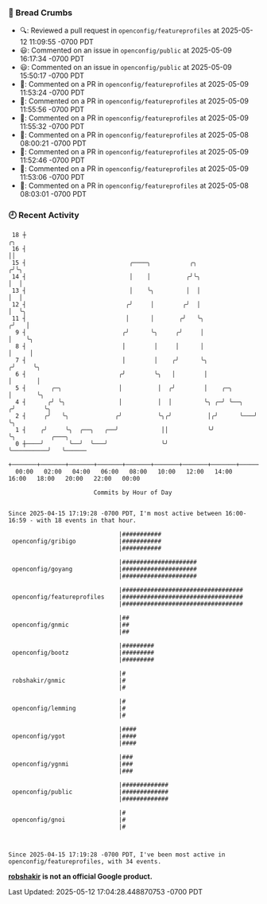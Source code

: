 ### 🍞 Bread Crumbs

 * 🔍: Reviewed a pull request in  `openconfig/featureprofiles` at 2025-05-12 11:09:55 -0700 PDT
 * 😃: Commented on an issue in `openconfig/public` at 2025-05-09 16:17:34 -0700 PDT
 * 😃: Commented on an issue in `openconfig/public` at 2025-05-09 15:50:17 -0700 PDT
 * 💬: Commented on a PR in  `openconfig/featureprofiles` at 2025-05-09 11:53:24 -0700 PDT
 * 💬: Commented on a PR in  `openconfig/featureprofiles` at 2025-05-09 11:55:56 -0700 PDT
 * 💬: Commented on a PR in  `openconfig/featureprofiles` at 2025-05-09 11:55:32 -0700 PDT
 * 💬: Commented on a PR in  `openconfig/featureprofiles` at 2025-05-08 08:00:21 -0700 PDT
 * 💬: Commented on a PR in  `openconfig/featureprofiles` at 2025-05-09 11:52:46 -0700 PDT
 * 💬: Commented on a PR in  `openconfig/featureprofiles` at 2025-05-09 11:53:06 -0700 PDT
 * 💬: Commented on a PR in  `openconfig/featureprofiles` at 2025-05-08 08:03:01 -0700 PDT

### 🕘 Recent Activity
```
 18 ┼                                                                    ╭╮
 16 ┤                                                                    ││
 15 ┤                             ╭────╮           ╭╮                   ╭╯╰╮
 14 ┤                             │    │          ╭╯╰╮                  │  │
 13 ┤                             │    ╰╮         │  │                  │  │
 12 ┤                            ╭╯     │        ╭╯  │                  │  ╰╮
 11 ┤                            │      │       ╭╯   ╰╮                ╭╯   │
  9 ┤                           ╭╯      ╰╮     ╭╯     │                │    ╰╮
  8 ┤                           │        │     │      │                │     │
  7 ┤                           │        │    ╭╯      ╰╮              ╭╯     ╰╮
  6 ┤                          ╭╯        ╰╮   │        │              │       │
  5 ┤       ╭─╮                │          │  ╭╯        │    ╭─╮       │       ╰╮
  4 ┤      ╭╯ ╰╮               │          │  │         ╰╮ ╭─╯ ╰──╮   ╭╯        ╰╮
  2 ┤     ╭╯   ╰╮             ╭╯          ╰╮╭╯          │╭╯      ╰───╯          ╰╮
  1 ┤    ╭╯     ╰╮  ╭──╮   ╭──╯            ││           ╰╯                       ╰╮          ╭───╮
  0 ┼────╯       ╰──╯  ╰───╯               ╰╯                                     ╰──────────╯   ╰──────
    +───────+───────+───────+───────+───────+───────+───────+───────+───────+───────+───────+───────+────
  00:00   02:00   04:00   06:00   08:00   10:00   12:00   14:00   16:00   18:00   20:00   22:00   00:00   

						Commits by Hour of Day


Since 2025-04-15 17:19:28 -0700 PDT, I'm most active between 16:00-16:59 - with 18 events in that hour.

```



```
                               |###########
 openconfig/gribigo            |###########
                               |###########

                               |#####################
 openconfig/goyang             |#####################
                               |#####################

                               |##################################
 openconfig/featureprofiles    |##################################
                               |##################################

                               |##
 openconfig/gnmic              |##
                               |##

                               |#########
 openconfig/bootz              |#########
                               |#########

                               |#
 robshakir/gnmic               |#
                               |#

                               |#
 openconfig/lemming            |#
                               |#

                               |####
 openconfig/ygot               |####
                               |####

                               |###
 openconfig/ygnmi              |###
                               |###

                               |#############
 openconfig/public             |#############
                               |#############

                               |#
 openconfig/gnoi               |#
                               |#



Since 2025-04-15 17:19:28 -0700 PDT, I've been most active in openconfig/featureprofiles, with 34 events.

```
**[robshakir](mailto:robjs@google.com) is not an official Google product.**  


Last Updated: 2025-05-12 17:04:28.448870753 -0700 PDT

